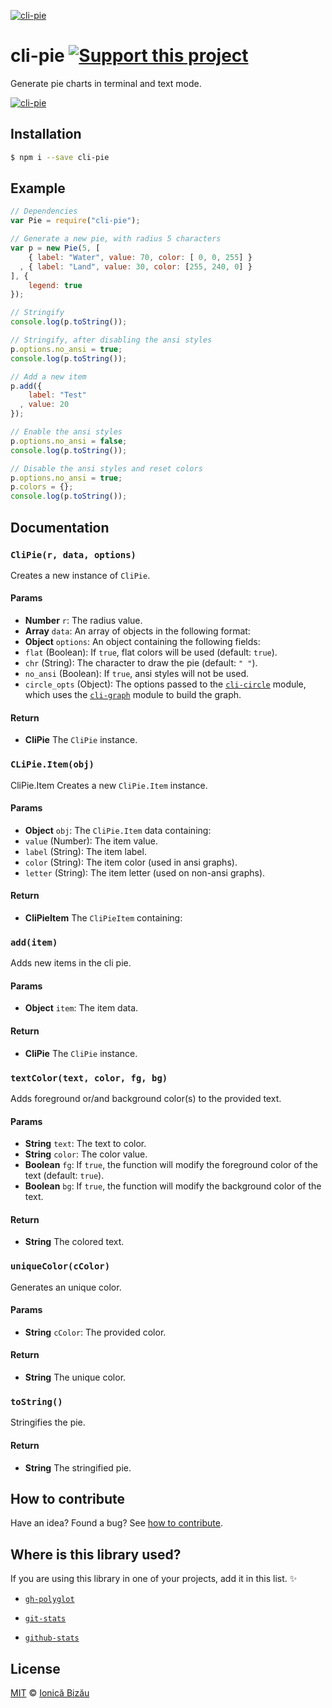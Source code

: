 [![cli-pie](http://i.imgur.com/FcSpq0W.png)](#)

# cli-pie [![Support this project][donate-now]][paypal-donations]

Generate pie charts in terminal and text mode.

[![cli-pie](http://i.imgur.com/6VA7578.png)](#)

## Installation

```sh
$ npm i --save cli-pie
```

## Example

```js
// Dependencies
var Pie = require("cli-pie");

// Generate a new pie, with radius 5 characters
var p = new Pie(5, [
    { label: "Water", value: 70, color: [ 0, 0, 255] }
  , { label: "Land", value: 30, color: [255, 240, 0] }
], {
    legend: true
});

// Stringify
console.log(p.toString());

// Stringify, after disabling the ansi styles
p.options.no_ansi = true;
console.log(p.toString());

// Add a new item
p.add({
    label: "Test"
  , value: 20
});

// Enable the ansi styles
p.options.no_ansi = false;
console.log(p.toString());

// Disable the ansi styles and reset colors
p.options.no_ansi = true;
p.colors = {};
console.log(p.toString());
```

## Documentation

### `CliPie(r, data, options)`
Creates a new instance of `CliPie`.

#### Params
- **Number** `r`: The radius value.
- **Array** `data`: An array of objects in the following format:
- **Object** `options`: An object containing the following fields:
 - `flat` (Boolean): If `true`, flat colors will be used (default: `true`).
 - `chr` (String): The character to draw the pie (default: `" "`).
 - `no_ansi` (Boolean): If `true`, ansi styles will not be used.
 - `circle_opts` (Object): The options passed to the
   [`cli-circle`](https://github.com/IonicaBizau/node-cli-circle) module,
   which uses the
   [`cli-graph`](https://github.com/IonicaBizau/node-cli-graph) module to
   build the graph.

#### Return
- **CliPie** The `CliPie` instance.

### `CLiPie.Item(obj)`
CliPie.Item
Creates a new `CliPie.Item` instance.

#### Params
- **Object** `obj`: The `CliPie.Item` data containing:
 - `value` (Number): The item value.
 - `label` (String): The item label.
 - `color` (String): The item color (used in ansi graphs).
 - `letter` (String): The item letter (used on non-ansi graphs).

#### Return
- **CliPieItem** The `CliPieItem` containing:

### `add(item)`
Adds new items in the cli pie.

#### Params
- **Object** `item`: The item data.

#### Return
- **CliPie** The `CliPie` instance.

### `textColor(text, color, fg, bg)`
Adds foreground or/and background color(s) to the provided text.

#### Params
- **String** `text`: The text to color.
- **String** `color`: The color value.
- **Boolean** `fg`: If `true`, the function will modify the foreground color of the text (default: `true`).
- **Boolean** `bg`: If `true`, the function will modify the background color of the text.

#### Return
- **String** The colored text.

### `uniqueColor(cColor)`
Generates an unique color.

#### Params
- **String** `cColor`: The provided color.

#### Return
- **String** The unique color.

### `toString()`
Stringifies the pie.

#### Return
- **String** The stringified pie.

## How to contribute
Have an idea? Found a bug? See [how to contribute][contributing].

## Where is this library used?
If you are using this library in one of your projects, add it in this list. :sparkles:

 - [`gh-polyglot`](https://github.com/IonicaBizau/node-gh-polyglot)

 - [`git-stats`](https://github.com/IonicaBizau/git-stats)

 - [`github-stats`](https://github.com/IonicaBizau/github-stats)

## License

[MIT][license] © [Ionică Bizău][website]

[paypal-donations]: https://www.paypal.com/cgi-bin/webscr?cmd=_s-xclick&hosted_button_id=RVXDDLKKLQRJW
[donate-now]: http://i.imgur.com/6cMbHOC.png

[license]: http://showalicense.com/?fullname=Ionic%C4%83%20Biz%C4%83u%20%3Cbizauionica%40gmail.com%3E%20(http%3A%2F%2Fionicabizau.net)&year=2015#license-mit
[website]: http://ionicabizau.net
[contributing]: /CONTRIBUTING.md
[docs]: /DOCUMENTATION.md